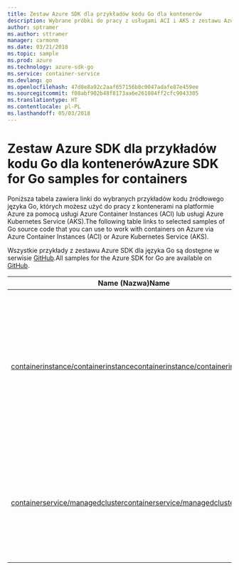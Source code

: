 ```yaml
---
title: Zestaw Azure SDK dla przykładów kodu Go dla kontenerów
description: Wybrane próbki do pracy z usługami ACI i AKS z zestawu Azure SDK dla języka Go.
author: sptramer
ms.author: sttramer
manager: carmonm
ms.date: 03/21/2018
ms.topic: sample
ms.prod: azure
ms.technology: azure-sdk-go
ms.service: container-service
ms.devlang: go
ms.openlocfilehash: 47d8e8a92c2aaf657156b8c0047adafe87e459ee
ms.sourcegitcommit: f08abf902b48f8173aa6e261084ff2cfc9043305
ms.translationtype: HT
ms.contentlocale: pl-PL
ms.lasthandoff: 05/03/2018
---
```

# <a name="azure-sdk-for-go-samples-for-containers"></a><span data-ttu-id="b1806-103">Zestaw Azure SDK dla przykładów kodu Go dla kontenerów</span><span class="sxs-lookup"><span data-stu-id="b1806-103">Azure SDK for Go samples for containers</span></span>

<span data-ttu-id="b1806-104">Poniższa tabela zawiera linki do wybranych przykładów kodu źródłowego języka Go, których możesz użyć do pracy z kontenerami na platformie Azure za pomocą usługi Azure Container Instances (ACI) lub usługi Azure Kubernetes Service (AKS).</span><span class="sxs-lookup"><span data-stu-id="b1806-104">The following table links to selected samples of Go source code that you can use to work with containers on Azure via Azure Container Instances (ACI) or Azure Kubernetes Service (AKS).</span></span> 

<span data-ttu-id="b1806-105">Wszystkie przykłady z zestawu Azure SDK dla języka Go są dostępne w serwisie [GitHub](https://github.com/Azure-Samples/azure-sdk-for-go-samples).</span><span class="sxs-lookup"><span data-stu-id="b1806-105">All samples for the Azure SDK for Go are available on [GitHub](https://github.com/Azure-Samples/azure-sdk-for-go-samples).</span></span>

| <span data-ttu-id="b1806-106">Name (Nazwa)</span><span class="sxs-lookup"><span data-stu-id="b1806-106">Name</span></span> | <span data-ttu-id="b1806-107">Opis</span><span class="sxs-lookup"><span data-stu-id="b1806-107">Description</span></span> |
|------|-------------|
| [<span data-ttu-id="b1806-108">containerinstance/containerinstance</span><span class="sxs-lookup"><span data-stu-id="b1806-108">containerinstance/containerinstance</span></span>](https://github.com/Azure-Samples/azure-sdk-for-go-samples/blob/master/containerinstance/containerinstance.go) | <span data-ttu-id="b1806-109">Praca z grupami kontenerów w usłudze Azure Container Instances.</span><span class="sxs-lookup"><span data-stu-id="b1806-109">Work with container groups in Azure Container Instances.</span></span> <span data-ttu-id="b1806-110">Tworzenie i modyfikowanie kontenerów w grupie usługi ACI.</span><span class="sxs-lookup"><span data-stu-id="b1806-110">Create and modify containers in an ACI group.</span></span> |
| [<span data-ttu-id="b1806-111">containerservice/managedcluster</span><span class="sxs-lookup"><span data-stu-id="b1806-111">containerservice/managedcluster</span></span>](https://github.com/Azure-Samples/azure-sdk-for-go-samples/blob/master/containerservice/managedcluster.go) | <span data-ttu-id="b1806-112">Tworzenie, usuwanie i sprawdzanie klientów usługi Azure Kubernetes Service (AKS).</span><span class="sxs-lookup"><span data-stu-id="b1806-112">Create, delete, and inspect Azure Kubernetes Service (AKS) clients.</span></span> |
